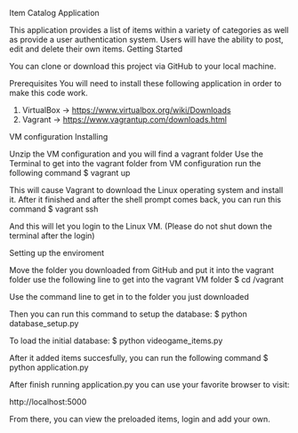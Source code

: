 Item Catalog Application

This application provides a list of items within a variety of categories as well as provide a user authentication system. Users will have the ability to post, edit and delete their own items.
Getting Started

You can clone or download this project via GitHub to your local machine.


Prerequisites
You will need to install these following application in order to make this code work.

1. VirtualBox -> https://www.virtualbox.org/wiki/Downloads
2. Vagrant -> https://www.vagrantup.com/downloads.html


VM configuration
Installing

Unzip the VM configuration and you will find a vagrant folder
Use the Terminal to get into the vagrant folder from VM configuration
run the following command
$ vagrant up

This will cause Vagrant to download the Linux operating system and install it.
After it finished and after the shell prompt comes back, you can run this command
$ vagrant ssh

And this will let you login to the Linux VM. (Please do not shut down the terminal after the login)


Setting up the enviroment

Move the folder you downloaded from GitHub and put it into the vagrant folder
use the following line to get into the vagrant VM folder
$ cd /vagrant

Use the command line to get in to the folder you just downloaded

Then you can run this command to setup the database:
$ python database_setup.py

To load the initial database:
$ python videogame_items.py

After it added items succesfully, you can run the following command
$ python application.py

After finish running application.py you can use your favorite browser to visit:

http://localhost:5000

From there, you can view the preloaded items, login and add your own.